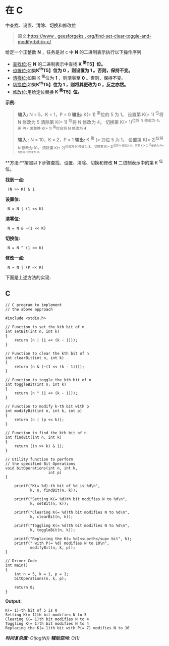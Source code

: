 # 在 C

中查找、设置、清除、切换和修改位

> 原文:[https://www . geesforgeks . org/find-set-clear-toggle-and-modify-bit-in-c/](https://www.geeksforgeeks.org/find-set-clear-toggle-and-modify-bits-in-c/)

给定一个正整数 **N** ，任务是对 c 中 **N** 的二进制表示执行以下操作序列

*   [查找位:](https://www.geeksforgeeks.org/find-value-k-th-bit-binary-representation/)在 **N** 的二进制表示中查找 **K <sup>第</sup>T5】位。**
*   [设置位:](https://www.geeksforgeeks.org/set-k-th-bit-given-number/)如果**K<sup>th</sup>T5】位为 **0** ，则设置为 **1** 。否则，保持不变。**
*   [清零位:](https://www.geeksforgeeks.org/program-to-clear-k-th-bit-of-a-number-n/)如果 K <sup>第</sup>位为 **1** ，则清零至 **0** 。否则，保持不变。
*   [切换位:](https://www.geeksforgeeks.org/program-to-toggle-k-th-bit-of-a-number-n/)如果**K<sup>th</sup>T5】位为 **1** ，则将其更改为 **0** ，反之亦然。**
*   [修改位:](https://www.geeksforgeeks.org/modify-bit-given-position/)用给定位替换 **K <sup>第</sup>T5】位。**

**示例:**

> **输入:** N = 5，K = 1，P = 0
> **输出:**
> K(= 1) <sup>第</sup>位的 5 为 1。
> 设置第 K(= 1) <sup>位</sup>将 N 修改为 5
> 清除第 K(= 1) <sup>位</sup>将 N 修改为 4。
> 切换第 K(= 1)<sup>位将 N 修改为 4。
> 用 P(= 0)替换 K(= 1) <sup>第</sup>位会将 N 修改为 4</sup>
> 
> **输入** : N = 10，K = 2，P = 1
> **输出:**
> K <sup>第</sup> (= 2)位 5 为 1。
> 设置第 K(= 2)<sup>位将 N 修改为 10。
> 清除第 K(= 2)<sup>位会将 N 修改为 8。
> 切换第 K(= 2)<sup>位将 N 修改为 8。
> 将第 K(= 2) <sup>位</sup>替换为 P(= 1)会将 N 修改为 10。</sup></sup></sup>

**方法:**按照以下步骤查找、设置、清除、切换和修改 **N** 二进制表示中的第 K <sup>位</sup>位。

**找到一点:**

```
 (N >> K) & 1
```

**设置位:**

```
 N = N | (1 << K)
```

**清零位:**

```
 N = N & ~(1 << K)
```

**切换位:**

```
 N = N ^ (1 << K)
```

**修改一点:**

```
 N = N | (P << K)
```

下面是上述方法的实现:

## C

```
// C program to implement
// the above approach

#include <stdio.h>

// Function to set the kth bit of n
int setBit(int n, int k)
{
    return (n | (1 << (k - 1)));
}

// Function to clear the kth bit of n
int clearBit(int n, int k)
{
    return (n & (~(1 << (k - 1))));
}

// Function to toggle the kth bit of n
int toggleBit(int n, int k)
{
    return (n ^ (1 << (k - 1)));
}

// Function to modify k-th bit with p
int modifyBit(int n, int k, int p)
{
    return (n | (p << k));
}

// Function to find the kth bit of n
int findBit(int n, int k)
{
    return ((n >> k) & 1);
}

// Utility function to perform
// the specified Bit Operations
void bitOperations(int n, int k,
                   int p)
{

    printf("K(= %d)-th bit of %d is %d\n",
           k, n, findBit(n, k));

    printf("Setting K(= %d)th bit modifies N to %d\n",
           k, setBit(n, k));

    printf("Clearing K(= %d)th bit modifies N to %d\n",
           k, clearBit(n, k));

    printf("Toggling K(= %d)th bit modifies N to %d\n",
           k, toggleBit(n, k));

    printf("Replacing the K(= %d)<sup>th</sup> bit", k);
    printf(" with P(= %d) modifies N to 10\n",
           modifyBit(n, k, p));
}

// Driver Code
int main()
{
    int n = 5, k = 1, p = 1;
    bitOperations(n, k, p);

    return 0;
}
```

**Output:**

```
K(= 1)-th bit of 5 is 0
Setting K(= 1)th bit modifies N to 5
Clearing K(= 1)th bit modifies N to 4
Toggling K(= 1)th bit modifies N to 4
Replacing the K(= 1)th bit with P(= 7) modifies N to 10

```

***时间复杂度:** O(log(N))*
***辅助空间:** O(1)*